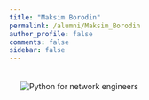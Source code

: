 ```yaml
---
title: "Maksim Borodin"
permalink: /alumni/Maksim_Borodin
author_profile: false
comments: false
sidebar: false
---
```


<div style="padding: 20px;">
  <img src="https://raw.githubusercontent.com/pyneng/pyneng.github.io/master/alumni/Maksim_Borodin.png" alt="Python for network engineers">
</div>

